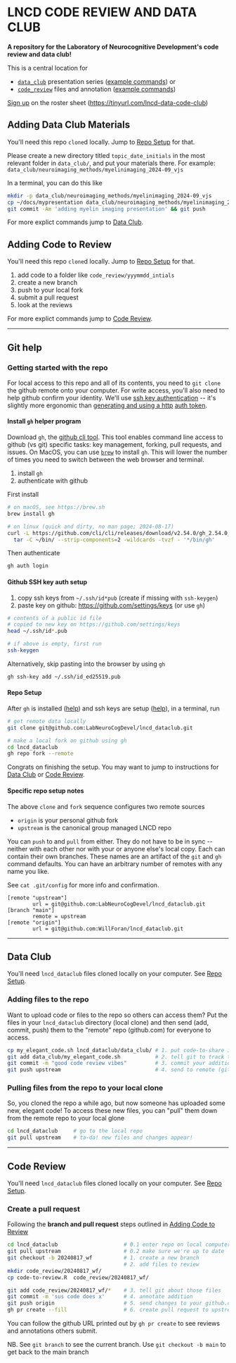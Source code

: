 # LNCD CODE REVIEW AND DATA CLUB
**A repository for the Laboratory of Neurocognitive Development's code review and data club!**

This is a central location for 
 * [`data_club`](data_club/) presentation series ([example commands](#data-club)) or
 * [`code_review`](code_review/) files and annotation ([example commands](#code-review))

[Sign up](https://docs.google.com/spreadsheets/d/11oS9XdHAXNV9azwq0Yaxyq6ir_R-8KfF8OWUghnhgug/edit) on the roster sheet (https://tinyurl.com/lncd-data-code-club)

## Adding Data Club Materials
You'll need this repo `clone`d locally. Jump to [Repo Setup](#repo-setup) for that.

Please create a new directory titled `topic_date_initials` in the most relevant folder in `data_club/`, and put your materials there. For example: `data_club/neuroimaging_methods/myelinimaging_2024-09_vjs`

In a terminal, you can do this like
```sh
mkdir -p data_club/neuroimaging_methods/myelinimaging_2024-09_vjs
cp ~/docs/mypresentation data_club/neuroimaging_methods/myelinimaging_2024-09_vjs
git commit -Am 'adding myelin imaging presentation' && git push
```

For more explict commands jump to [Data Club](#data-club).

## Adding Code to Review

You'll need this repo `clone`d locally. Jump to [Repo Setup](#repo-setup) for that.

  1. add code to a folder like `code_review/yyymmdd_intials`
  1. create a new branch
  1. push to your local fork
  1. submit a pull request
  1. look at the reviews

For more explict commands jump to [Code Review](#code-review).

----  

## Git help

### Getting started with the repo

For local access to this repo and all of its contents, you need to `git clone` the github remote onto your computer. For write access, you'll also need to help github confirm your identity. We'll use [ssh key authentication](https://docs.github.com/en/authentication/connecting-to-github-with-ssh/adding-a-new-ssh-key-to-your-github-account) -- it's slightly more ergonomic than [generating and using a http](https://docs.github.com/en/authentication/keeping-your-account-and-data-secure/managing-your-personal-access-tokens) [auth token](https://github.com/settings/tokens).

#### Install `gh` helper program

Download `gh`, the [github cli tool](https://cli.github.com/). This tool enables command line access to github (vs git) specific tasks: key management, forking, pull requests, and issues. On MacOS, you can use [`brew`](https://brew.sh/) to install `gh`. This will lower the number of times you need to switch between the web browser and terminal.

  1. install `gh`
  2. authenticate with github

First install
```sh
# on macOS, see https://brew.sh
brew install gh

# on linux (quick and dirty, no man page; 2024-08-17)
curl -L https://github.com/cli/cli/releases/download/v2.54.0/gh_2.54.0_linux_amd64.tar.gz |
  tar -C ~/bin/ --strip-components=2 -wildcards -tvzf - '*/bin/gh'
```

Then authenticate
```sh
gh auth login
```


#### Github SSH key auth setup

  1. copy ssh keys from `~/.ssh/id*pub` (create if missing with `ssh-keygen`)
  2. paste key on github: https://github.com/settings/keys (or use `gh`)

```sh
# contents of a public id file
# copied to new key on https://github.com/settings/keys
head ~/.ssh/id*.pub

# if above is empty, first run
ssh-keygen
```

Alternatively, skip pasting into the browser by using `gh`
```sh
gh ssh-key add ~/.ssh/id_ed25519.pub
```

#### Repo Setup
After `gh` is installed ([help](#install-gh-helper-program)) and ssh keys are setup ([help](#github-ssh-key-auth-setup)), in a terminal, run
```sh
# get remote data locally
git clone git@github.com:LabNeuroCogDevel/lncd_dataclub.git

# make a local fork on github using gh
cd lncd_dataclub
gh repo fork --remote
```

Congrats on finishing the setup. You may want to jump to instructions for [Data Club](#data-club) or [Code Review](#code-review).

#### Specific repo setup notes
The above `clone` and `fork` sequence configures two remote sources 
 * `origin` is your personal github fork
 * `upstream` is the canonical group managed LNCD repo

You can `push` to and `pull` from either. They do not have to be in sync -- neither with each other nor with your or anyone else's local copy. Each can contain their own branches. These names are an artifact of the `git` and `gh` command defaults. You can have an arbitrary number of remotes with any name you like.

See `cat .git/config` for more info and confirmation.

```
[remote "upstream"]
        url = git@github.com:LabNeuroCogDevel/lncd_dataclub.git
[branch "main"]
        remote = upstream
[remote "origin"]
        url = git@github.com:WillForan/lncd_dataclub.git
```
-------

## Data Club

You'll need `lncd_dataclub` files cloned locally on your computer.
See [Repo Setup](#repo-setup).


### Adding files to the repo

Want to upload code or files to the repo so others can access them?
Put the files in your `lncd_dataclub` directory (local clone) and then send (add, commit, push) them to the "remote" repo (github.com) for everyone to access.

```sh
cp my_elegant_code.sh lncd_dataclub/data_club/ # 1. put code-to-share into your local clone
git add data_club/my_elegant_code.sh           # 2. tell git to track the file
git commit -m "good code review vibes"         # 3. commit your addition w/ an annotation
git push upstream                              # 4. send to remote (github)
```

### Pulling files from the repo to your local clone

So, you cloned the repo a while ago, but now someone has uploaded some new, elegant code!
To access these new files, you can "pull" them down from the remote repo to your local glone

```sh
cd lncd_dataclub     # go to the local repo
git pull upstream    # ta-da! new files and changes appear!
``` 
---- 

## Code Review

You'll need `lncd_dataclub` files cloned locally on your computer.
See [Repo Setup](#repo-setup).

### Create a pull request
Following the **branch and pull request** steps outlined in [Adding Code to Review](#adding-code-to-review)

```sh
cd lncd_dataclub                     # 0.1 enter repo on local computer
git pull upstream                    # 0.2 make sure we're up to date 
git checkout -b 20240817_wf          # 1. create a new branch
                                     # 2. add files to review
mkdir code_review/20240817_wf/
cp code-to-review.R  code_review/20240817_wf/

git add code_review/20240817_wf/*    # 3. tell git about those files
git commit -m 'sus code does x'      # 4. annotate addition
git push origin                      # 5. send changes to your github.com fork
gh pr create --fill                  # 6. create pull request to upstream LNCD github repo
```

You can follow the github URL printed out by `gh pr create` to see reviews and annotations others submit.

NB. See `git branch` to see the current branch. Use `git checkout -b main` to get back to the main branch
